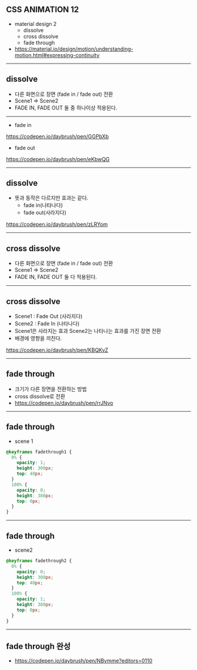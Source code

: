 ## CSS ANIMATION 12
* material design 2
	* dissolve
	* cross dissolve
	* fade through
* https://material.io/design/motion/understanding-motion.html#expressing-continuity
---

## dissolve
* 다른 화면으로 장면 (fade in / fade out) 전환 
* Scene1 => Scene2
* FADE IN, FADE OUT 둘 중 하나이상 적용된다.

---
* fade in

https://codepen.io/daybrush/pen/GGPbXb
* fade out

https://codepen.io/daybrush/pen/eKbwQG

---
## dissolve
* 뜻과 동작은 다르지만 효과는 같다.
  * fade in(나타나다)
  * fade out(사라지다)

https://codepen.io/daybrush/pen/zLRYom

---

## cross dissolve
* 다른 화면으로 장면 (fade in / fade out) 전환 
* Scene1 => Scene2
* FADE IN, FADE OUT 둘 다 적용된다.

---
## cross dissolve
* Scene1 : Fade Out (사라지다)
* Scene2 : Fade In (나타나다)
* Scene1은 사라지는 효과 Scene2는 나타나는 효과를 가진 장면 전환
* 배경에 영향을 끼친다.

https://codepen.io/daybrush/pen/KBQKvZ


---

## fade through

* 크기가 다른 장면을 전환하는 방법
* cross dissolve로 전환
* https://codepen.io/daybrush/pen/rrJNvo


---
## fade through

* scene 1

```css
@keyframes fadethrough1 {
  0% {
    opacity: 1;
    height: 300px;
    top: 40px;
  }
  100% {
    opacity: 0;
    height: 380px;
    top: 0px;
  }
}
```
---

## fade through
* scene2

```css
@keyframes fadethrough2 {
  0% {
    opacity: 0;
    height: 300px;
    top: 40px;
  }
  100% {
    opacity: 1;
    height: 380px;
    top: 0px;
  }
}
```

---
## fade through 완성
* https://codepen.io/daybrush/pen/NBymme?editors=0110

